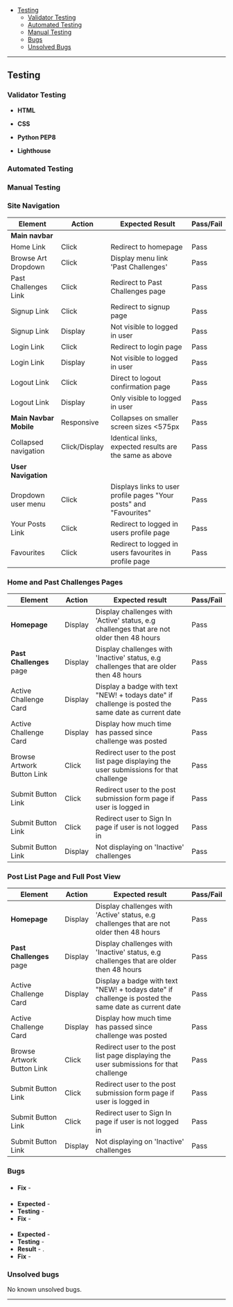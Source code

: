 * [Testing](#testing)
    * [Validator Testing](#validator-testing)
    * [Automated Testing](#automaten-testing)
    * [Manual Testing](#manual-testing)
    * [Bugs](#bugs)
    * [Unsolved Bugs](#unsolved-bugs)

---

## Testing

### **Validator Testing**

  * **HTML**

  * **CSS**

  * **Python PEP8**

  * **Lighthouse**

### **Automated Testing**


### **Manual Testing**

### **Site Navigation**

| Element                | Action        | Expected Result                                                    | Pass/Fail |
| ---------------------- | ------------- | ------------------------------------------------------------------ | --------- |
| **Main navbar**        |               |                                                                    |           |
| Home Link              | Click         | Redirect to homepage                                               | Pass      |
| Browse Art Dropdown    | Click         | Display menu link 'Past Challenges'                                | Pass      |
| Past Challenges Link   | Click         | Redirect to Past Challenges page                                   | Pass      |
| Signup Link            | Click         | Redirect to signup page                                            | Pass      |
| Signup Link            | Display       | Not visible to logged in user                                      | Pass      |
| Login Link             | Click         | Redirect to login page                                             | Pass      |
| Login Link             | Display       | Not visible to logged in user                                      | Pass      |
| Logout Link            | Click         | Direct to logout confirmation page                                 | Pass      |
| Logout Link            | Display       | Only visible to logged in user                                     | Pass      |
| **Main Navbar Mobile** | Responsive    | Collapses on smaller screen sizes <575px                           | Pass      |
| Collapsed navigation   | Click/Display | Identical links, expected results are the same as above            | Pass      |
| **User Navigation**    |               |                                                                    |           |
| Dropdown user menu     | Click         | Displays links to user profile pages "Your posts" and "Favourites" | Pass      |
| Your Posts Link        | Click         | Redirect to logged in users profile page                           | Pass      |
| Favourites             | Click         | Redirect to logged in users favourites in profile page             | Pass      |

### **Home and Past Challenges Pages**

| Element                    | Action  | Expected result                                                                                     | Pass/Fail |
| -------------------------- | ------- | --------------------------------------------------------------------------------------------------- | --------- |
| **Homepage**               | Display | Display challenges with 'Active' status, e.g challenges that are not older then 48 hours            | Pass      |
| **Past Challenges** page   | Display | Display challenges with 'Inactive' status, e.g challenges that are older then 48 hours              | Pass      |
| Active Challenge Card      | Display | Display a badge with text "NEW! + todays date" if challenge is posted the same date as current date | Pass      |
| Active Challenge Card      | Display | Display how much time has passed since challenge was posted                                         | Pass      |
| Browse Artwork Button Link | Click   | Redirect user to the post list page displaying the user submissions for that challenge              | Pass      |
| Submit Button Link         | Click   | Redirect user to the post submission form page if user is logged in                                 | Pass      |
| Submit Button Link         | Click   | Redirect user to Sign In page if user is not logged in                                              | Pass      |
| Submit Button Link         | Display | Not displaying on 'Inactive' challenges                                                             | Pass      |



### **Post List Page and Full Post View**

| Element                    | Action  | Expected result                                                                                     | Pass/Fail |
|----------------------------|---------|-----------------------------------------------------------------------------------------------------|-----------|
| **Homepage**               | Display | Display challenges with 'Active' status, e.g challenges that are not older then 48 hours            | Pass      |
| **Past Challenges** page   | Display | Display challenges with 'Inactive' status, e.g challenges that are older then 48 hours              | Pass      |
| Active Challenge Card      | Display | Display a badge with text "NEW! + todays date" if challenge is posted the same date as current date | Pass      |
| Active Challenge Card      | Display | Display how much time has passed since challenge was posted                                         | Pass      |
| Browse Artwork Button Link | Click   | Redirect user to the post list page displaying the user submissions for that challenge              | Pass      |
| Submit Button Link         | Click   | Redirect user to the post submission form page if user is logged in                                 | Pass      |
| Submit Button Link         | Click   | Redirect user to Sign In page if user is not logged in                                              | Pass      |
| Submit Button Link         | Display | Not displaying on 'Inactive' challenges                                                             | Pass      |




### Bugs

#### 
  * **Fix** - 

#### 
  * **Expected** - 
  * **Testing** - 
  * **Fix** - 

#### 
  * **Expected** -
  * **Testing** - 
  * **Result** - .
  * **Fix** - 


### Unsolved bugs
No known unsolved bugs.
 
---